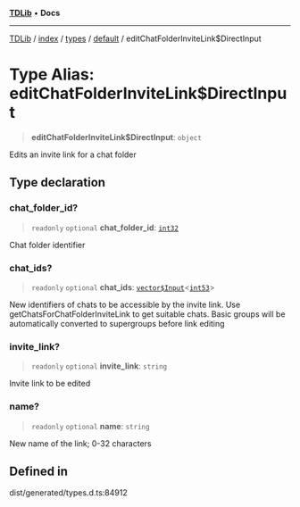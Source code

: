 [**TDLib**](../../../../../../README.md) • **Docs**

***

[TDLib](../../../../../../modules.md) / [index](../../../../../README.md) / [types](../../../README.md) / [default](../README.md) / editChatFolderInviteLink$DirectInput

# Type Alias: editChatFolderInviteLink$DirectInput

> **editChatFolderInviteLink$DirectInput**: `object`

Edits an invite link for a chat folder

## Type declaration

### chat\_folder\_id?

> `readonly` `optional` **chat\_folder\_id**: [`int32`](int32-1.md)

Chat folder identifier

### chat\_ids?

> `readonly` `optional` **chat\_ids**: [`vector$Input`](vector$Input.md)\<[`int53`](int53-1.md)\>

New identifiers of chats to be accessible by the invite link. Use getChatsForChatFolderInviteLink to get suitable chats. Basic groups will be automatically converted to supergroups before link editing

### invite\_link?

> `readonly` `optional` **invite\_link**: `string`

Invite link to be edited

### name?

> `readonly` `optional` **name**: `string`

New name of the link; 0-32 characters

## Defined in

dist/generated/types.d.ts:84912
